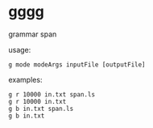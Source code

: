 # gggg
grammar span


usage:
```
g mode modeArgs inputFile [outputFile]
```

examples:
```
g r 10000 in.txt span.ls
g r 10000 in.txt
g b in.txt span.ls
g b in.txt
```
